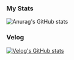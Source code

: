 ### My Stats
![Anurag's GitHub stats](https://github-readme-stats.vercel.app/api?username=kangwongu&show_icons=true&theme=Gradient)

### Velog
[![Velog's GitHub stats](https://velog-readme-stats.vercel.app/api?name=kwg527)](https://velog.io/@kwg527)

<!--
**kangwongu/kangwongu** is a ✨ _special_ ✨ repository because its `README.md` (this file) appears on your GitHub profile.

Here are some ideas to get you started:

- 🔭 I’m currently working on ...
- 🌱 I’m currently learning ...
- 👯 I’m looking to collaborate on ...
- 🤔 I’m looking for help with ...
- 💬 Ask me about ...
- 📫 How to reach me: ...
- 😄 Pronouns: ...
- ⚡ Fun fact: ...
-->
